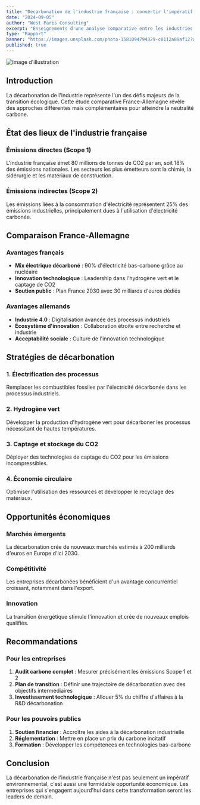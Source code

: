 ```yaml
---
title: "Décarbonation de l'industrie française : convertir l'impératif en opportunité"
date: "2024-09-05"
author: "West Paris Consulting"
excerpt: "Enseignements d'une analyse comparative entre les industries françaises et allemandes sur les scopes 1 et 2 de l'empreinte carbone."
type: "Rapport"
banner: "https://images.unsplash.com/photo-1581094794329-c8112a89af12?w=1200&h=600&fit=crop"
published: true
---
```


![Image d'illustration](https://images.unsplash.com/photo-1581094794329-c8112a89af12?w=800&h=400&fit=crop)

## Introduction

La décarbonation de l'industrie représente l'un des défis majeurs de la transition écologique. Cette étude comparative France-Allemagne révèle des approches différentes mais complémentaires pour atteindre la neutralité carbone.

## État des lieux de l'industrie française

### Émissions directes (Scope 1)

L'industrie française émet 80 millions de tonnes de CO2 par an, soit 18% des émissions nationales. Les secteurs les plus émetteurs sont la chimie, la sidérurgie et les matériaux de construction.

### Émissions indirectes (Scope 2)

Les émissions liées à la consommation d'électricité représentent 25% des émissions industrielles, principalement dues à l'utilisation d'électricité carbonée.

## Comparaison France-Allemagne

### Avantages français

- **Mix électrique décarboné** : 90% d'électricité bas-carbone grâce au nucléaire
- **Innovation technologique** : Leadership dans l'hydrogène vert et le captage de CO2
- **Soutien public** : Plan France 2030 avec 30 milliards d'euros dédiés

### Avantages allemands

- **Industrie 4.0** : Digitalisation avancée des processus industriels
- **Écosystème d'innovation** : Collaboration étroite entre recherche et industrie
- **Acceptabilité sociale** : Culture de l'innovation technologique

## Stratégies de décarbonation

### 1. Électrification des processus

Remplacer les combustibles fossiles par l'électricité décarbonée dans les processus industriels.

### 2. Hydrogène vert

Développer la production d'hydrogène vert pour décarboner les processus nécessitant de hautes températures.

### 3. Captage et stockage du CO2

Déployer des technologies de captage du CO2 pour les émissions incompressibles.

### 4. Économie circulaire

Optimiser l'utilisation des ressources et développer le recyclage des matériaux.

## Opportunités économiques

### Marchés émergents

La décarbonation crée de nouveaux marchés estimés à 200 milliards d'euros en Europe d'ici 2030.

### Compétitivité

Les entreprises décarbonées bénéficient d'un avantage concurrentiel croissant, notamment dans l'export.

### Innovation

La transition énergétique stimule l'innovation et crée de nouveaux emplois qualifiés.

## Recommandations

### Pour les entreprises

1. **Audit carbone complet** : Mesurer précisément les émissions Scope 1 et 2
2. **Plan de transition** : Définir une trajectoire de décarbonation avec des objectifs intermédiaires
3. **Investissement technologique** : Allouer 5% du chiffre d'affaires à la R&D décarbonation

### Pour les pouvoirs publics

1. **Soutien financier** : Accroître les aides à la décarbonation industrielle
2. **Réglementation** : Mettre en place un prix du carbone incitatif
3. **Formation** : Développer les compétences en technologies bas-carbone

## Conclusion

La décarbonation de l'industrie française n'est pas seulement un impératif environnemental, c'est aussi une formidable opportunité économique. Les entreprises qui s'engagent aujourd'hui dans cette transformation seront les leaders de demain.
